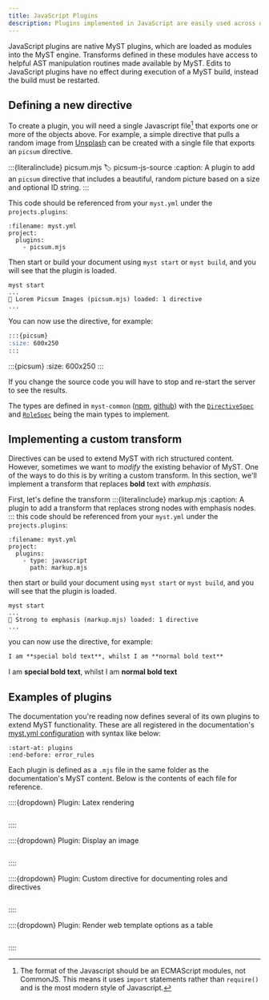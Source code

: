 ```yaml
---
title: JavaScript Plugins
description: Plugins implemented in JavaScript are easily used across different projects, as they do not require any additional programs to be installed.
---
```


JavaScript plugins are native MyST plugins, which are loaded as modules into the MyST engine. Transforms defined in these modules have access to helpful AST manipulation routines made available by MyST. Edits to JavaScript plugins have no effect during execution of a MyST build, instead the build must be restarted.

## Defining a new directive

To create a plugin, you will need a single Javascript file[^esm] that exports one or more of the objects above. For example, a simple directive that pulls a random image from [Unsplash](https://picsum.photos/) can be created with a single file that exports an `picsum` directive.

[^esm]: The format of the Javascript should be an ECMAScript modules, not CommonJS. This means it uses `import` statements rather than `require()` and is the most modern style of Javascript.

:::{literalinclude} picsum.mjs
:label: picsum-js-source
:caption: A plugin to add an `picsum` directive that includes a beautiful, random picture based on a size and optional ID string.
:::

This code should be referenced from your `myst.yml` under the `projects.plugins`:

```{code} yaml
:filename: myst.yml
project:
  plugins:
    - picsum.mjs
```

Then start or build your document using `myst start` or `myst build`, and you will see that the plugin is loaded.

```text
myst start
...
🔌 Lorem Picsum Images (picsum.mjs) loaded: 1 directive
...
```

You can now use the directive, for example:

```markdown
:::{picsum}
:size: 600x250
:::
```

:::{picsum}
:size: 600x250
:::

If you change the source code you will have to stop and re-start the server to see the results.

The types are defined in `myst-common` ([npm](https://www.npmjs.com/package/myst-common), [github](https://github.com/jupyter-book/mystmd/tree/main/packages/myst-common)) with the [`DirectiveSpec`](https://github.com/jupyter-book/mystmd/blob/9965925030c3fab6f34c20d11eeee7ffdafa73df/packages/myst-common/src/types.ts#L68-L77) and [`RoleSpec`](https://github.com/jupyter-book/mystmd/blob/9965925030c3fab6f34c20d11eeee7ffdafa73df/packages/myst-common/src/types.ts#L79-L85) being the main types to implement.

## Implementing a custom transform

Directives can be used to extend MyST with rich structured content. However, sometimes we want to _modify_ the existing behavior of MyST. One of the ways to do this is by writing a custom transform. In this section, we'll implement a transform that replaces **bold** text with _emphasis_.

First, let's define the transform
:::{literalinclude} markup.mjs
:caption: A plugin to add a transform that replaces strong nodes with emphasis nodes.
:::
this code should be referenced from your `myst.yml` under the `projects.plugins`:

```{code} yaml
:filename: myst.yml
project:
  plugins:
    - type: javascript
      path: markup.mjs
```

then start or build your document using `myst start` or `myst build`, and you will see that the plugin is loaded.

```text
myst start
...
🔌 Strong to emphasis (markup.mjs) loaded: 1 directive
...
```

you can now use the directive, for example:

```markdown
I am **special bold text**, whilst I am **normal bold text**
```

I am **special bold text**, whilst I am **normal bold text**

## Examples of plugins

The documentation you're reading now defines several of its own plugins to extend MyST functionality.
These are all registered in the documentation's [myst.yml configuration](myst.yml) with syntax like below:

```{literalinclude} myst.yml
:start-at: plugins
:end-before: error_rules
```

Each plugin is defined as a `.mjs` file in the same folder as the documentation's MyST content.
Below is the contents of each file for reference.

::::{dropdown} Plugin: Latex rendering

```{literalinclude} latex.mjs

```

::::

::::{dropdown} Plugin: Display an image

```{literalinclude} picsum.mjs

```

::::

::::{dropdown} Plugin: Custom directive for documenting roles and directives

```{literalinclude} directives.mjs

```

::::

::::{dropdown} Plugin: Render web template options as a table

```{literalinclude} templates.mjs

```

::::
